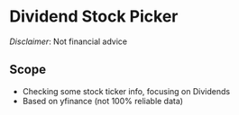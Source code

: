 # Dividend Stock Picker

*Disclaimer*: Not financial advice

## Scope
- Checking some stock ticker info, focusing on Dividends
- Based on yfinance (not 100% reliable data)

